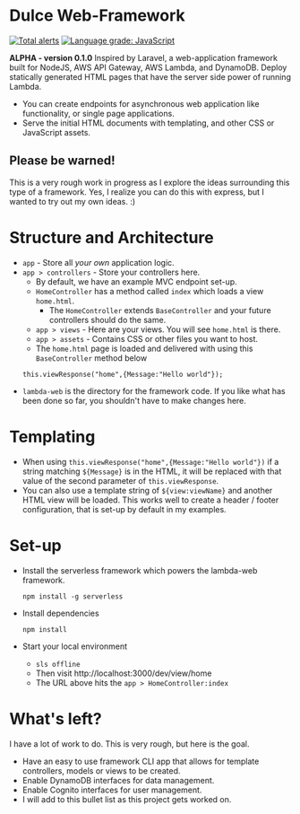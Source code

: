 # Dulce Web-Framework
[![Total alerts](https://img.shields.io/lgtm/alerts/g/aiur100/dulce.svg?logo=lgtm&logoWidth=18)](https://lgtm.com/projects/g/aiur100/dulce/alerts/)
[![Language grade: JavaScript](https://img.shields.io/lgtm/grade/javascript/g/aiur100/dulce.svg?logo=lgtm&logoWidth=18)](https://lgtm.com/projects/g/aiur100/dulce/context:javascript)

**ALPHA - version 0.1.0** 
Inspired by Laravel, a web-application framework built for NodeJS, AWS API Gateway, AWS Lambda, and DynamoDB.  Deploy statically generated HTML pages that have the server side power of running Lambda.  

* You can create endpoints for asynchronous web application like functionality, or single page applications.
* Serve the initial HTML documents with templating, and other CSS or JavaScript assets.  

## Please be warned! 
This is a very rough work in progress as I explore the ideas surrounding this type of a framework. Yes, I realize you can do this with express, but I wanted to try out my own ideas. :) 

# Structure and Architecture 
* `app` - Store all *your own* application logic.
* `app > controllers` - Store your controllers here. 
	* By default, we have an example MVC endpoint set-up.
	* `HomeController` has a method called `index` which loads a view `home.html`. 
		* The `HomeController` extends `BaseController` and your future controllers should do the same.
	* `app > views` - Here are your views.  You will see `home.html` is there. 
	* `app > assets` - Contains CSS or other files you want to host.
	* The `home.html` page is loaded and delivered with using this `BaseController` method below
	```
	this.viewResponse("home",{Message:"Hello world"});
	```
* `lambda-web` is the directory for the framework code. If you like what has been done so far, you shouldn't have to make changes here.

# Templating
* When using `this.viewResponse("home",{Message:"Hello world"})` if a string matching `${Message}` is in the HTML, it will be replaced with that value of the second parameter of `this.viewResponse`.
* You can also use a template string of `${view:viewName}` and another HTML view will be loaded.  This works well to create a header / footer configuration, that is set-up by default in my examples. 

# Set-up
* Install the serverless framework which powers the lambda-web framework.

	```npm install -g serverless```

* Install dependencies 

	```npm install```

* Start your local environment 

	* ```sls offline```
	* Then visit http://localhost:3000/dev/view/home
	* The URL above hits the `app > HomeController:index`



# What's left?
I have a lot of work to do.  This is very rough, but here is the goal. 

* Have an easy to use framework CLI app that allows for template controllers, models or views to be created.
* Enable DynamoDB interfaces for data management. 
* Enable Cognito interfaces for user management. 
* I will add to this bullet list as this project gets worked on. 